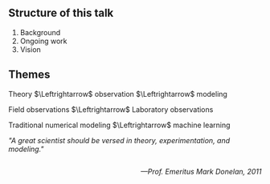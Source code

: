 <section>

## Structure of this talk

1. Background
2. Ongoing work
3. Vision
</section>

<section>

## Themes

<p class="fragment">
Theory $\Leftrightarrow$ observation $\Leftrightarrow$ modeling
</p>

<p class="fragment">
Field observations $\Leftrightarrow$ Laboratory observations
</p>

<p class="fragment">
Traditional numerical modeling $\Leftrightarrow$ machine learning
</p>
</section>

<section>

*"A great scientist should be versed in theory, experimentation, and modeling."*

<p style="float: right; font-style: italic;">—Prof. Emeritus Mark Donelan, 2011</p>

</section>
